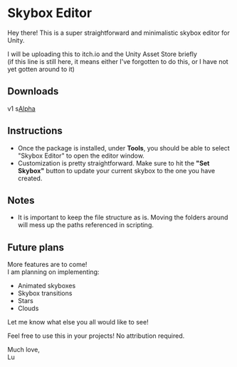 # Skybox Editor

Hey there! This is a super straightforward and minimalistic skybox editor for Unity.

I will be uploading this to itch.io and the Unity Asset Store briefly  
(if this line is still here, it means either I've forgotten to do this, or I have not yet gotten around to it)

## Downloads
v1 s[Alpha](https://github.com/lcivita99/SkyboxEditor_Unity/raw/main/Downloads/Alpha/SkyboxEditor_Alpha.unitypackage)

## Instructions

- Once the package is installed, under **Tools**, you should be able to select "Skybox Editor" to open the editor window.
- Customization is pretty straightforward. Make sure to hit the **"Set Skybox"** button to update your current skybox to the one you have created.

## Notes

- It is important to keep the file structure as is. Moving the folders around will mess up the paths referenced in scripting.

## Future plans

More features are to come!  
I am planning on implementing:
- Animated skyboxes
- Skybox transitions
- Stars
- Clouds

Let me know what else you all would like to see!

Feel free to use this in your projects! No attribution required.

Much love,  
Lu

